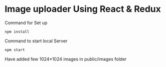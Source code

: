 # Image uploader Using React & Redux

Command for Set up

``` npm install ```

Command to start local Server

``` npm start ```


Have added few 1024*1024 images in public/images folder